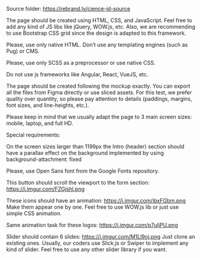 Source folder:  https://rebrand.ly/cience-jd-source


The page should be created using HTML, CSS, and JavaScript. Feel free to add any kind of JS libs like jQuery, WOW.js, etc. Also, we are recommending to use Bootstrap CSS grid since the design is adapted to this framework.

Please, use only native HTML. Don’t use any templating engines (such as Pug) or CMS.

Please, use only SCSS as a preprocessor or use native CSS.

Do not use js frameworks like Angular, React, VueJS, etc.

The page should be created following the mockup exactly. You can export all the files from Figma directly or use sliced assets. For this test, we prefer quality over quantity, so please pay attention to details (paddings, margins, font sizes, and line-heights, etc.).

Please keep in mind that we usually adapt the page to 3 main screen sizes: mobile, laptop, and full HD.


Special requirements: 

On the screen sizes larger than 1199px the Intro (header) section should have a parallax effect on the background implemented by using background-attachment: fixed

Please, use Open Sans font from the Google Fonts repository.

This button should scroll the viewport to the form section: https://i.imgur.com/FZGjshl.png 

These icons should have an animation: https://i.imgur.com/ibxFGbm.png 
Make them appear one by one. Feel free to use WOW.js lib or just use simple CSS animation.
 
Same animation task for these logos: https://i.imgur.com/p7uljPU.png 

Slider should contain 6 slides: https://i.imgur.com/M1Ll9oj.png Just clone an existing ones. Usually, our coders use Slick.js or Swiper to implement any kind of slider. Feel free to use any other slider library if you want.